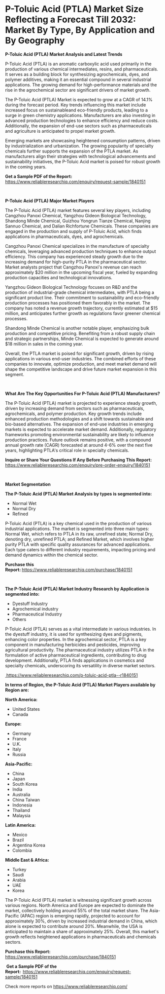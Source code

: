 <p><h1>P-Toluic Acid (PTLA) Market Size Reflecting a Forecast Till 2032: Market By Type, By Application and By Geography</h1></p><p><strong>P-Toluic Acid (PTLA) Market Analysis and Latest Trends</strong></p>
<p><p>P-Toluic Acid (PTLA) is an aromatic carboxylic acid used primarily in the production of various chemical intermediates, resins, and pharmaceuticals. It serves as a building block for synthesizing agrochemicals, dyes, and polymer additives, making it an essential compound in several industrial applications. The growing demand for high-performance materials and the rise in the agrochemical sector are significant drivers of market growth.</p><p>The P-Toluic Acid (PTLA) Market is expected to grow at a CAGR of 14.1% during the forecast period. Key trends influencing this market include increased focus on sustainableand eco-friendly products, leading to a surge in green chemistry applications. Manufacturers are also investing in advanced production technologies to enhance efficiency and reduce costs. Additionally, the expansion of end-use sectors such as pharmaceuticals and agriculture is anticipated to propel market growth.</p><p>Emerging markets are showcasing heightened consumption patterns, driven by industrialization and urbanization. The growing popularity of specialty chemicals further supports the expansion of the PTLA market. As manufacturers align their strategies with technological advancements and sustainability initiatives, the P-Toluic Acid market is poised for robust growth in the coming years.</p></p>
<p><strong>Get a Sample PDF of the Report:&nbsp;</strong> <a href="https://www.reliableresearchiq.com/enquiry/request-sample/1840151?utm_campaign=3139&utm_medium=2&utm_source=Github&utm_content=ia&utm_term=03042025&utm_id=p-toluic-acid-ptla">https://www.reliableresearchiq.com/enquiry/request-sample/1840151</a></p>
<p>&nbsp;</p>
<p><strong>P-Toluic Acid (PTLA) Major Market Players</strong></p>
<p><p>The P-Toluic Acid (PTLA) market features several key players, including Cangzhou Panoxi Chemical, Yangzhou Gideon Biological Technology, Shandong Minde Chemical, Guizhou Yongrun Tianze Chemical, Nanjing Sannuo Chemical, and Dalian Richfortune Chemicals. These companies are engaged in the production and supply of P-Toluic Acid, which finds applications in pharmaceuticals, dyes, and agrochemicals.</p><p>Cangzhou Panoxi Chemical specializes in the manufacture of specialty chemicals, leveraging advanced production techniques to enhance output efficiency. This company has experienced steady growth due to the increasing demand for high-purity PTLA in the pharmaceutical sector. Market analysts project that Cangzhou Panoxi's revenue can reach approximately $20 million in the upcoming fiscal year, fueled by expanding production capacities and technological innovations.</p><p>Yangzhou Gideon Biological Technology focuses on R&D and the production of industrial-grade chemical intermediates, with PTLA being a significant product line. Their commitment to sustainability and eco-friendly production processes has positioned them favorably in the market. The company has noted a revenue growth trajectory, currently estimated at $15 million, and anticipates further growth as regulations favor greener chemical processes.</p><p>Shandong Minde Chemical is another notable player, emphasizing bulk production and competitive pricing. Benefiting from a robust supply chain and strategic partnerships, Minde Chemical is expected to generate around $18 million in sales in the coming year. </p><p>Overall, the PTLA market is poised for significant growth, driven by rising applications in various end-user industries. The combined efforts of these companies to innovate, optimize production, and meet market demand will shape the competitive landscape and drive future market expansion in this segment.</p></p>
<p>&nbsp;</p>
<p><strong>What Are The Key Opportunities For P-Toluic Acid (PTLA) Manufacturers?</strong></p>
<p><p>The P-Toluic Acid (PTLA) market is projected to experience steady growth, driven by increasing demand from sectors such as pharmaceuticals, agrochemicals, and polymer production. Key growth trends include enhanced production methodologies and a shift towards sustainable and bio-based alternatives. The expansion of end-use industries in emerging markets is expected to accelerate market demand. Additionally, regulatory frameworks promoting environmental sustainability are likely to influence production practices. Future outlook remains positive, with a compound annual growth rate (CAGR) forecasted at around 4-6% over the next five years, highlighting PTLA's critical role in specialty chemicals.</p></p>
<p><strong>Inquire or Share Your Questions If Any Before Purchasing This Report:</strong> <a href="https://www.reliableresearchiq.com/enquiry/pre-order-enquiry/1840151?utm_campaign=3139&utm_medium=2&utm_source=Github&utm_content=ia&utm_term=03042025&utm_id=p-toluic-acid-ptla">https://www.reliableresearchiq.com/enquiry/pre-order-enquiry/1840151</a></p>
<p>&nbsp;</p>
<p><strong>Market Segmentation</strong></p>
<p><strong>The P-Toluic Acid (PTLA) Market Analysis by types is segmented into:</strong></p>
<p><ul><li>Normal Wet</li><li>Normal Dry</li><li>Refined</li></ul></p>
<p><p>P-Toluic Acid (PTLA) is a key chemical used in the production of various industrial applications. The market is segmented into three main types: Normal Wet, which refers to PTLA in its raw, unrefined state; Normal Dry, denoting dry, unrefined PTLA; and Refined Market, which involves higher purity PTLA with specific quality assurances for advanced applications. Each type caters to different industry requirements, impacting pricing and demand dynamics within the chemical sector.</p></p>
<p><strong>Purchase this Report:&nbsp;</strong><a href="https://www.reliableresearchiq.com/purchase/1840151?utm_campaign=3139&utm_medium=2&utm_source=Github&utm_content=ia&utm_term=03042025&utm_id=p-toluic-acid-ptla">https://www.reliableresearchiq.com/purchase/1840151</a></p>
<p>&nbsp;</p>
<p><strong>The P-Toluic Acid (PTLA) Market Industry Research by Application is segmented into:</strong></p>
<p><ul><li>Dyestuff Industry</li><li>Agrochemical industry</li><li>Pharmaceutical Industry</li><li>Others</li></ul></p>
<p><p>P-Toluic Acid (PTLA) serves as a vital intermediate in various industries. In the dyestuff industry, it is used for synthesizing dyes and pigments, enhancing color properties. In the agrochemical sector, PTLA is a key component in manufacturing herbicides and pesticides, improving agricultural productivity. The pharmaceutical industry utilizes PTLA in the formulation of active pharmaceutical ingredients, contributing to drug development. Additionally, PTLA finds applications in cosmetics and specialty chemicals, underscoring its versatility in diverse market sectors.</p></p>
<p><a href="https://www.reliableresearchiq.com/p-toluic-acid-ptla--r1840151?utm_campaign=3139&utm_medium=2&utm_source=Github&utm_content=ia&utm_term=03042025&utm_id=p-toluic-acid-ptla">&nbsp;https://www.reliableresearchiq.com/p-toluic-acid-ptla--r1840151</a></p>
<p><strong>In terms of Region, the P-Toluic Acid (PTLA) Market Players available by Region are:</strong></p>
<p>
    <p> <strong> North America: </strong>
        <ul>
            <li>United States</li>
            <li>Canada</li>
        </ul>
        </p> 
    <p> <strong> Europe: </strong>
        <ul>
            <li>Germany</li>
            <li>France</li>
            <li>U.K.</li>
            <li>Italy</li>
            <li>Russia</li>
        </ul>
        </p> 
    <p> <strong> Asia-Pacific: </strong>
        <ul>
            <li>China</li>
            <li>Japan</li>
            <li>South Korea</li>
            <li>India</li>
            <li>Australia</li>
            <li>China Taiwan</li>
            <li>Indonesia</li>
            <li>Thailand</li>
            <li>Malaysia</li>
        </ul>
        </p> 
    <p> <strong> Latin America: </strong>
        <ul>
            <li>Mexico</li>
            <li>Brazil</li>
            <li>Argentina Korea</li>
            <li>Colombia</li>
        </ul>
        </p> 
    <p> <strong> Middle East & Africa: </strong>
        <ul>
            <li>Turkey</li>
            <li>Saudi</li>
            <li>Arabia</li>
            <li>UAE</li>
            <li>Korea</li>
        </ul>
    </p>
    </p>
<p><p>The P-Toluic Acid (PTLA) market is witnessing significant growth across various regions. North America and Europe are expected to dominate the market, collectively holding around 55% of the total market share. The Asia-Pacific (APAC) region is emerging rapidly, projected to account for approximately 30%, driven by increased industrial demand in China, which alone is expected to contribute around 20%. Meanwhile, the USA is anticipated to maintain a share of approximately 25%. Overall, this market's growth reflects heightened applications in pharmaceuticals and chemicals sectors.</p></p>
<p><strong>Purchase this Report: </strong><a href="https://www.reliableresearchiq.com/purchase/1840151?utm_campaign=3139&utm_medium=2&utm_source=Github&utm_content=ia&utm_term=03042025&utm_id=p-toluic-acid-ptla">https://www.reliableresearchiq.com/purchase/1840151</a></p>
<p>&nbsp;<strong>Get a Sample PDF of the Report:&nbsp;&nbsp;</strong><a href="https://www.reliableresearchiq.com/enquiry/request-sample/1840151?utm_campaign=3139&utm_medium=2&utm_source=Github&utm_content=ia&utm_term=03042025&utm_id=p-toluic-acid-ptla">https://www.reliableresearchiq.com/enquiry/request-sample/1840151</a></p>
<p><strong></strong></p>
<p>Check more reports on <a href="https://www.reliableresearchiq.com/?utm_campaign=3139&utm_medium=2&utm_source=Github&utm_content=ia&utm_term=03042025&utm_id=p-toluic-acid-ptla">https://www.reliableresearchiq.com/</a></p>